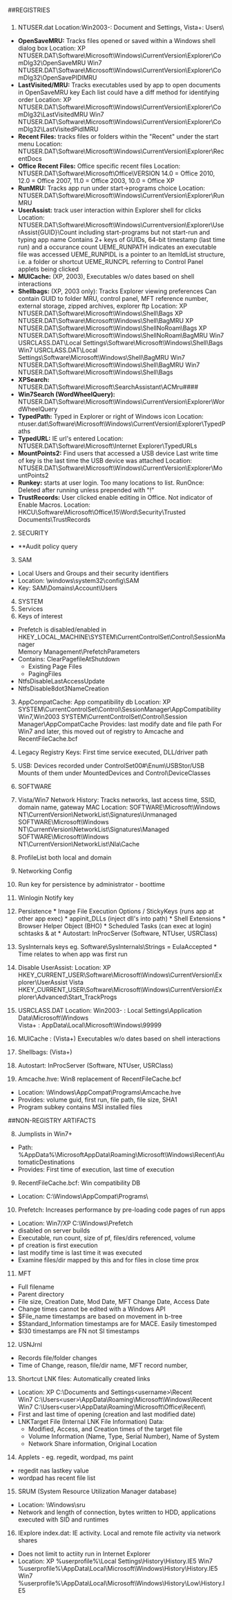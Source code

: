##REGISTRIES
#####  
1. NTUSER.dat  Location:Win2003-: Document and Settings\, Vista+: Users\
  * **OpenSaveMRU:** Tracks files opened or saved within a Windows shell dialog box
    Location: XP NTUSER.DAT\Software\Microsoft\Windows\CurrentVersion\Explorer\ComDlg32\OpenSaveMRU
              Win7 NTUSER.DAT\Software\Microsoft\Windows\CurrentVersion\Explorer\ComDlg32\OpenSavePIDlMRU
  * **LastVisited/MRU:** Tracks executables used by app to open documents in OpenSaveMRU key
    Each list could have a diff method for identifying order
    Location: XP NTUSER.DAT\Software\Microsoft\Windows\CurrentVersion\Explorer\ComDlg32\LastVisitedMRU
              Win7 NTUSER.DAT\Software\Microsoft\Windows\CurrentVersion\Explorer\ComDlg32\LastVisitedPidlMRU
  * **Recent Files:** tracks files or folders within the "Recent" under the start menu
    Location: NTUSER.DAT\Software\Microsoft\Windows\CurrentVersion\Explorer\RecentDocs
  * **Office Recent Files:** Office specific recent files
    Location: NTUSER.DAT\Software\Microsoft\Office\VERSION
      14.0 = Office 2010, 12.0 = Office 2007, 11.0 = Office 2003, 10.0 = Office XP
  * **RunMRU:** Tracks app run under start->programs choice
    Location: NTUSER.DAT\Software\Microsoft\Windows\CurrentVersion\Explorer\RunMRU
  * **UserAssist:** track user interaction within Explorer shell for clicks
    Location: NTUSER.DAT\Software\Microsoft\Windows\Currentversion\Explorer\UserAssist\{GUID}\Count
    including start-programs but not start-run and typing app name
    Contains 2+ keys of GUIDs, 64-bit timestamp (last time run) and a occurance count
	UEME_RUNPATH indicates an executable file was accessed
	UEME_RUNPIDL is a pointer to an ItemIdList structure, i.e. a folder or shortcut
	UEME_RUNCPL referring to Control Panel applets being clicked
  * **MUICache:** (XP, 2003), Executables w/o dates based on shell interactions
  * **Shellbags:** (XP, 2003 only): Tracks Explorer viewing preferences
    Can contain GUID to folder MRU, control panel, MFT reference number, external storage, zipped archives, explorer ftp
    Location: XP NTUSER.DAT\Software\Microsoft\Windows\Shell\Bags
              XP NTUSER.DAT\Software\Microsoft\Windows\Shell\BagMRU
              XP NTUSER.DAT\Software\Microsoft\Windows\ShellNoRoam\Bags
              XP NTUSER.DAT\Software\Microsoft\Windows\ShellNoRoam\BagMRU
              Win7 USRCLASS.DAT\Local Settings\Software\Microsoft\Windows\Shell\Bags
              Win7 USRCLASS.DAT\Local Settings\Software\Microsoft\Windows\Shell\BagMRU
              Win7 NTUSER.DAT\Software\Microsoft\Windows\Shell\BagMRU
              Win7 NTUSER.DAT\Software\Microsoft\Windows\Shell\Bags
  * **XPSearch:** NTUSER.DAT\Software\Microsoft\SearchAssistant\ACMru\####
  * **Win7Search (WordWheelQuery):** NTUSER.DAT\Software\Microsoft\Windows\CurrentVersion\Explorer\WordWheelQuery
  * **TypedPath:** Typed in Explorer or right of Windows icon
    Location: ntuser.dat\Software\Microsoft\Windows\CurrentVersion\Explorer\TypedPaths
  * **TypedURL:** IE url's entered
    Location: NTUSER.DAT\Software\Microsoft\Internet Explorer\TypedURLs
  * **MountPoints2:** Find users that accessed a USB device
    Last write time of key is the last time the USB device was attached
    Location: NTUSER.DAT\Software\Microsoft\Windows\CurrentVersion\Explorer\MountPoints2
  * **Runkey:** starts at user login. Too many locations to list.
        RunOnce: Deleted after running unless prepended with "!"
  * **TrustRecords:** User clicked enable editing in Office. Not indicator of Enable Macros.
    Location: HKCU\Software\Microsoft\Office\15\Word\Security\Trusted Documents\TrustRecords

2. SECURITY
  * **Audit policy query
  
3. SAM
  * Local Users and Groups and their security identifiers
  * Location: \windows\system32\config\SAM
  * Key: SAM\Domains\Account\Users
  
4. SYSTEM
  1. Services
  2. Keys of interest
  * Prefetch is disabled/enabled in HKEY_LOCAL_MACHINE\SYSTEM\CurrentControlSet\Control\SessionManager\
      Memory Management\PrefetchParameters
  * Contains: ClearPagefileAtShutdown
    *	Existing Page Files
    *	PagingFiles
  * NtfsDisableLastAccessUpdate
  * NtfsDisable8dot3NameCreation
  3. AppCompatCache: App compatibility db
    Location: XP           SYSTEM\CurrentControlSet\Control\SessionManager\AppCompatibility
              Win7,Win2003 SYSTEM\CurrentControlSet\Control\Session Manager\AppCompatCache
    Provides: last modify date and file path
    For Win7 and later, this moved out of registry to Amcache and RecentFileCache.bcf
  5. Legacy Registry Keys: First time service executed, DLL/driver path
  6. USB: Devices recorded under ControlSet00#\Enum\USBStor/USB
       Mounts of them under MountedDevices and Control\DeviceClasses

5. SOFTWARE
  1. Vista/Win7 Network History: Tracks networks, last access time, SSID, domain name, gateway MAC
    Location: SOFTWARE\Microsoft\Windows NT\CurrentVersion\NetworkList\Signatures\Unmanaged
              SOFTWARE\Microsoft\Windows NT\CurrentVersion\NetworkList\Signatures\Managed
              SOFTWARE\Microsoft\Windows NT\CurrentVersion\NetworkList\Nla\Cache
  2. ProfileList both local and domain
  3. Networking Config
  4. Run key for persistence by administrator - boottime
  5. Winlogin Notify key
  6. Persistence
    * Image File Execution Options / StickyKeys  (runs app at other app exec)
    * appinit_DLLs (inject dll's into path)
    * Shell Extensions
    * Browser Helper Object (BHO)
    * Scheduled Tasks (can exec at login) schtasks & at
    * Autostart: InProcServer (Software, NTUser, USRClass)
  7. SysInternals keys eg. Software\SysInternals\Strings = EulaAccepted
    * Time relates to when app was first run
  8. Disable UserAssist: 
   Location: XP HKEY_CURRENT_USER\Software\Microsoft\Windows\CurrentVersion\Explorer\UserAssist
             Vista HKEY_CURRENT_USER\Software\Microsoft\Windows\CurrentVersion\Explorer\Advanced\Start_TrackProgs
   
6. USRCLASS.DAT Location: Win2003- : Local Settings\Application Data\Microsoft\Windows\
                       Vista+   : AppData\Local\Microsoft\Windows\99999
  1. MUICache : (Vista+) Executables w/o dates based on shell interactions
  2. Shellbags: (Vista+)
  3. Autostart: InProcServer (Software, NTUser, USRClass)

7. Amcache.hve: Win8 replacement of RecentFileCache.bcf
  * Location: \Windows\AppCompat\Programs\Amcache.hve
  * Provides: volume guid, first run, file path, file size, SHA1
  * Program subkey contains MSI installed files

##NON-REGISTRY ARTIFACTS

8. Jumplists in Win7+
  * Path: %AppData%\MicrosoftAppData\Roaming\Microsoft\Windows\Recent\AutomaticDestinations
  * Provides: First time of execution, last time of execution

9. RecentFileCache.bcf: Win compatibility DB
  * Location: C:\Windows\AppCompat\Programs\

10. Prefetch: Increases performance by pre-loading code pages of run apps
  * Location: Win7/XP C:\Windows\Prefetch
  * disabled on server builds 
  * Executable, run count, size of pf, files/dirs referenced, volume
  * pf creation is first execution
  * last modify time is last time it was executed
  * Examine files/dir mapped by this and for files in close time prox
  
11. MFT
  * Full filename
  * Parent directory
  * File size, Creation Date, Mod Date, MFT Change Date, Access Date
  * Change times cannot be edited with a Windows API
  * $File_name timestamps are based on movement in b-tree
  * $Standard_Information timestamps are for MACE. Easily timestomped
  * $I30 timestamps are FN not SI timestamps

12. USNJrnl
  * Records file/folder changes
  * Time of Change, reason, file/dir name, MFT record number, 
  
13. Shortcut LNK files: Automatically created links
  * Location: XP C:\Documents and Settings\<username>\Recent\
            Win7 C:\Users\<user>\AppData\Roaming\Microsoft\Windows\Recent\
            Win7 C:\Users\<user>\AppData\Roaming\Microsoft\Office\Recent\
  * First and last time of opening (creation and last modified date)
  * LNKTarget File (Internal LNK File Information) Data:
    * Modified, Access, and Creation times of the target file
    * Volume Information (Name, Type, Serial Number), Name of System
    * Network Share information, Original Location
    
14. Applets - eg. regedit, wordpad, ms paint
  * regedit nas lastkey value
  * wordpad has recent file list
  
15. SRUM (System Resource Utilization Manager database)
  * Location: \Windows\sru
  * Network and length of connection, bytes written to HDD, applications executed with SID and runtimes

16. IExplore index.dat: IE activity.  Local and remote file activity via network shares
  * Does not limit to actiity run in Internet Explorer 
  * Location: XP %userprofile%\Local Settings\History\History.IE5
            Win7 %userprofile%\AppData\Local\Microsoft\Windows\History\History.IE5
            Win7 %userprofile%\AppData\Local\Microsoft\Windows\History\Low\History.IE5
